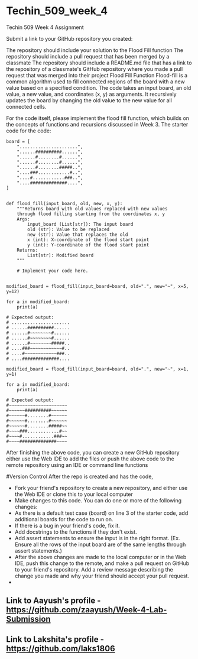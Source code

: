 # Techin_509_week_4
Techin 509 Week 4 Assignment 

Submit a link to your GitHub repository you created:

The repository should include your solution to the Flood Fill function
The repository should include a pull request that has been merged by a classmate
The repository should include a README.md file that has a link to the repository of a classmate's GitHub repository where you made a pull request that was merged into their project
Flood Fill Function
Flood-fill is a common algorithm used to fill connected regions of the board with a new value based on a specified condition. The code takes an input board, an old value, a new value, and coordinates (x, y) as arguments. It recursively updates the board by changing the old value to the new value for all connected cells.

For the code itself, please implement the flood fill function, which builds on the concepts of functions and recursions discussed in Week 3. The starter code for the code:
```
board = [
    "......................",
    "......##########......",
    "......#........#......",
    "......#........#......",
    "......#........#####..",
    "....###............#..",
    "....#............###..",
    "....##############....",
]


def flood_fill(input_board, old, new, x, y):
    """Returns board with old values replaced with new values
    through flood filling starting from the coordinates x, y
    Args:
        input_board (List[str]): The input board
        old (str): Value to be replaced
        new (str): Value that replaces the old
        x (int): X-coordinate of the flood start point
        y (int): Y-coordinate of the flood start point
    Returns:
        List[str]: Modified board
    """

    # Implement your code here.


modified_board = flood_fill(input_board=board, old=".", new="~", x=5, y=12)

for a in modified_board:
    print(a)

# Expected output:
# ......................
# ......##########......
# ......#~~~~~~~~#......
# ......#~~~~~~~~#......
# ......#~~~~~~~~#####..
# ....###~~~~~~~~~~~~#..
# ....#~~~~~~~~~~~~###..
# ....##############....

modified_board = flood_fill(input_board=board, old=".", new="~", x=1, y=1)

for a in modified_board:
    print(a)

# Expected output:
#~~~~~~~~~~~~~~~~~~~~~~
#~~~~~~##########~~~~~~
#~~~~~~#........#~~~~~~
#~~~~~~#........#~~~~~~
#~~~~~~#........#####~~
#~~~~###............#~~
#~~~~#............###~~
#~~~~##############~~~~

```
After finishing the above code, you can create a new GitHub repository either use the Web IDE to add the files or push the above code to the remote repository using an IDE or command line functions

#Version Control
After the repo is created and has the code,

- Fork your friend's repository to create a new repository, and either use the Web IDE or clone this to your local computer
- Make changes to this code. You can do one or more of the following changes:
- As there is a default test case (board) on line 3 of the starter code, add additional boards for the code to run on.
- If there is a bug in your friend's code, fix it.
- Add docstrings to the functions if they don't exist.
- Add assert statements to ensure the input is in the right format. (Ex. Ensure all the rows of the input board are of the same lengths through assert statements.)  
- After the above changes are made to the local computer or in the Web IDE, push this change to the remote, and make a pull request on GitHub to your friend's repository. Add a review message describing the change you made and why your friend should accept your pull request.
- 
## Link to Aayush's profile - https://github.com/zaayush/Week-4-Lab-Submission 
## Link to Lakshita's profile - https://github.com/laks1806

